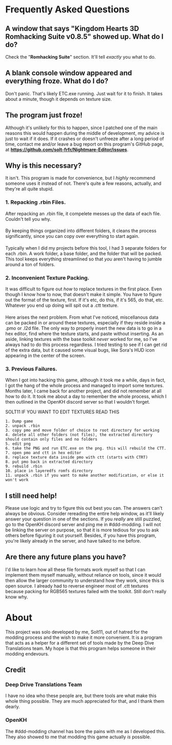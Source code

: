 # Frequently Asked Questions
## A window that says "Kingdom Hearts 3D Romhacking Suite v0.8.5" showed up. What do I do?
 Check the "**Romhacking Suite**" section. It'll tell *exactly* you what to do.
#### 
## A blank console window appeared and everything froze. What do I do?
 Don't panic. That's likely ETC.exe running. Just wait for it to finish. It takes about a minute, though it depends on texture size.
#### 
## The program just froze!
 Although it's unlikely for this to happen, since I patched one of the main reasons this would happen during the middle of development, my advice is just to wait if it does. If it crashes or doesn't unfreeze after a long period of time, contact me and/or leave a bug report on this program's GitHub page, at **https://github.com/solt-frfr/Nightmare-Editor/issues**.
#### 
## Why is this necessary?
It isn't. This program is made for convenience, but I *highly* recommend someone uses it instead of not. There's quite a few reasons, actually, and they're all quite stupid.
#### 
### 1. Repacking .rbin Files.
 After repacking an .rbin file, it compelete messes up the data of each file. Couldn't tell you why.
#### 
 By keeping things organized into different folders, it cleans the process significantly, since you can copy over everything to start again.
#### 
 Typically when I did my projects before this tool, I had 3 separate folders for each .rbin. A work folder, a base folder, and the folder that will be packed. This tool keeps everything streamlined so that *you* aren't having to jumble around a ton of folders.
#### 
### 2. Inconvenient Texture Packing.
 It was difficult to figure out *how* to replace textures in the first place. Even though I know how to now, that doesn't make it simple. You have to figure out the format of the texture, first. If it's etc, do this, if it's 565, do that, etc. Whatever you end up doing will spit out a .ctt texture.
#### 
 Here arises the next problem. From what I've noticed, miscellanous data can be packed in or around these textures, especially if they reside inside a .pmo or .l2d file. The only way to properly insert the new data is to go in a hex editor, find where the texture starts, and paste without inserting. As an aside, linking textures with the base toolkit *never* worked for me, so I've always had to do this process regardless. I tried testing to see if I can get rid of the extra data, but it caused some visual bugs, like Sora's HUD icon appearing in the center of the screen.
#### 
### 3. Previous Failures.
 When I got into hacking this game, although it took me a while, days in fact, I got the hang of the whole process and managed to import some textures. Months later, I came back for another project, and did not remember at all how to do it. It took me about a day to remember the whole process, which I then outlined in the OpenKH discord server so that I wouldn't forget.

SOLT11 IF YOU WANT TO EDIT TEXTURES READ THIS

 ```
 1. Dump game
 2. unpack .rbin
 3. copy pmo and move folder of choice to root directory for working
 4. delete all other folders (not files), the extracted directory should contain only files and no folders
 5. edit png
 6. take the PNG and run ETC.exe on the png. this will rebuild the CTT. 
 7. open pmo and ctt in hex editor
 8. replace texture data inside pmo with ctt (starts with CTRT)
 8. put pmo back in extracted directory
 9. rebuild .rbin
 10. place in layeredfs romfs directory
 11. unpack .rbin if you want to make another modification, or else it won't work
 ```
#### 
## I still need help!
 Please use logic and try to figure this out best you can. The answers can't always be obvious. Consider rereading the entire help window, as it'll likely answer your question in one of the sections. If you *really* are still puzzled, go to the OpenKH discord server and ping me in #ddd-modding. I will not be linking the server on purpose, so that it is more tedious for you to ask others before figuring it out yourself. Besides, if you have this program, you're likely already in the server, and have talked to me before.
####
## Are there any future plans you have?
 I'd like to learn how all these file formats work myself so that I can implement them myself manually, without reliance on tools, since it would then allow the larger community to understand how they work, since this is open source. I already had to reverse engineer most of .ctt textures because packing for RGB565 textures failed with the toolkit. Still don't really know why.
# About
 This project was solo developed by me, Solt11, out of hatred for the modding process and the wish to make it more convenient. It is a program that acts as a helper for a different set of tools made by the Deep Dive Translations team. My hope is that this program helps someone in their modding endevours.
#### 
## Credit
### Deep Drive Translations Team
 I have no idea who these people are, but there tools are what make this whole thing possible. They are much appreciated for that, and I thank them dearly.
#### 
### OpenKH
 The #ddd-modding channel has bore the pains with me as I developed this. They also showed to me that modding this game actually *is* possible.